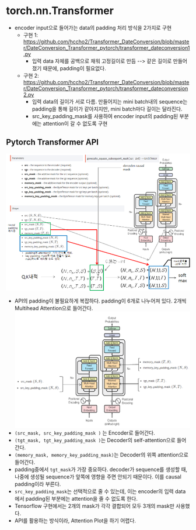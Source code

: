 # torch.nn.Transformer
- encoder input으로 들어가는 data의 padding 처리 방식을 2가지로 구현
	* 구현 1: <https://github.com/hccho2/Transformer_DateConversion/blob/master/DateConversion_Transformer_pytorch/transformer_dateconversion1.py>
		- 입력 data 자체를 공백으로 채워 고정길이로 만듬 --> 같은 길이로 만들어졌기 때문에, padding이 필요없다.
	* 구현 2: <https://github.com/hccho2/Transformer_DateConversion/blob/master/DateConversion_Transformer_pytorch/transformer_dateconversion2.py>
		- 입력 data의 길이가 서로 다름. 만들어지는 mini batch내의 sequence는 padding을 통해 길이가 같아지지만, mini batch마다 길이는 달라진다.
		- src_key_padding_mask를 사용하여 encoder input의 padding된 부분에는 attention이 갈 수 없도록 구현


## Pytorch Transformer API
![torch_transformer](./torch_transformer.png)
- API의 padding이 불필요하게 복잡하다. padding이 6개로 나누어져 있다. 2개씩 Multihead Attention으로 들어간다. 
![torch_transformer_mask](./torch_transformer_mask.png)
- `(src_mask, src_key_padding_mask )` 는 Encoder로 들어간다.
- `(tgt_mask, tgt_key_padding_mask )`는 Decoder의 self-attention으로 들어간다.
- `(memory_mask, memory_key_padding_mask)`는 Decoder의 위쪽 attention으로 들어간다.
- padding중에서 `tgt_mask`가 가장 중요하다. decoder가 sequence를 생성할 때, 나중에 생성될 sequence가 앞쪽에 영향을 주면 안되기 때문이다. 이를 causal padding이라 부른다.
- `src_key_padding_mask`는 선택적으로 줄 수 있는데, 이는 encoder의 입력 data에서 padding된 부분에는 attention을 줄 수 없도록 한다.
- Tensorflow 구현에서는 2개의 mask가 각각 결합되어 모두 3개의 mask만 사용했다.
- API를 활용하는 방식이라, Attention Plot을 하기 어렵다.
